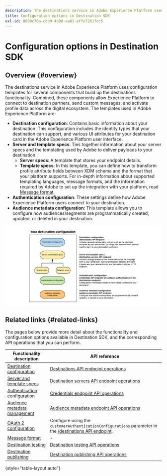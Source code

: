 ```yaml
---
description: The destinations service in Adobe Experience Platform uses configuration templates for several components that build up the destinations functionality. Combined, these components allow Experience Platform to connect to destination partners, send custom messages, and activate profile data across the digital ecosystem.
title: Configuration options in Destination SDK
exl-id: 8890c70a-cdb9-4b9d-aa81-affe72b1fdc5
---
```

# Configuration options in Destination SDK

## Overview {#overview}

The destinations service in Adobe Experience Platform uses configuration templates for several components that build up the destinations functionality. Combined, these components allow Experience Platform to connect to destination partners, send custom messages, and activate profile data across the digital ecosystem. The templates used in Adobe Experience Platform are:

* **Destination configuration**: Contains basic information about your destination. This configuration includes the identity types that your destination can support, and various UI attributes for your destination card in the Adobe Experience Platform user interface.
* **Server and template specs**: Ties together information about your server specs and the templating used by Adobe to deliver payloads to your destination.
  * **Server specs**: A template that stores your endpoint details.
  * **Template specs**: In this template, you can define how to transform profile attribute fields between XDM schema and the format that your platform supports. For in-depth information about supported templating languages, message formats, and the information required by Adobe to set up the integration with your platform, read [Message format](./message-format.md).
* **Authentication configuration**: These settings define how Adobe Experience Platform users connect to your destination.
* **Audience metadata configuration**: This template allows you to configure how audiences/segments are programmatically created, updated, or deleted in your destination.

![Destination SDK templates and configurations](./assets/self-service-configuration.png)

## Related links {#related-links}

The pages below provide more detail about the functionality and configuration options available in Destination SDK, and the corresponding API operations that you can perform.

|Functionality description | API reference |
|--- |--- |
|[Destination configuration](./destination-configuration.md) | [Destinations API endpoint operations](./destination-configuration-api.md) |
|[Server and template specs](./server-and-template-configuration.md) |[Destination servers API endpoint operations](./destination-server-api.md) |
|[Authentication configuration](./authentication-configuration.md) | [Credentials endpoint API operations](./credentials-configuration-api.md) |
|[Audience metadata management](./audience-metadata-management.md) | [Audience metadata endpoint API operations](./audience-metadata-api.md) | 
|[OAuth 2 configuration](./oauth2-authentication.md) | Configure using the `customerAuthenticationConfigurations` parameter in the [/destinations API endpoint](./destination-configuration-api.md). |
|[Message format](./message-format.md) | - |
|[Destination testing](./test-destination.md) | [Destination testing API operations](./destination-testing-api.md) |
|[Destination publishing](./configure-destination-instructions.md#publish-destination) | [Destination publishing API operations](./destination-publish-api.md) |

{style="table-layout:auto"}

